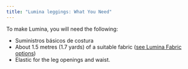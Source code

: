 ```yaml
---
title: "Lumina leggings: What You Need"
---
```


To make Lumina, you will need the following:

- Suministros básicos de costura
- About 1.5 metres (1.7 yards) of a suitable fabric ([see Lumina Fabric options](/docs/designs/lumina/fabric/))
- Elastic for the leg openings and waist.
